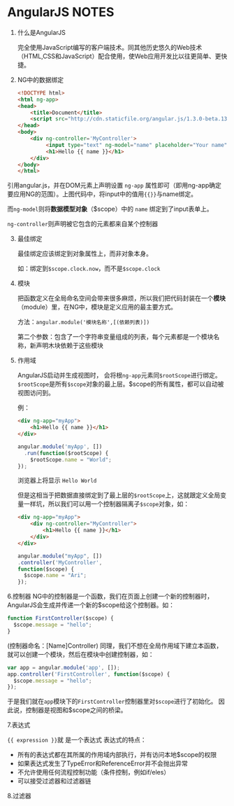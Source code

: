 # AngularJS NOTES

1. 什么是AngularJS
    
    完全使用JavaScript编写的客户端技术。同其他历史悠久的Web技术（HTML,CSS和JavaScript）配合使用，使Web应用开发比以往更简单、更快捷。

2. NG中的数据绑定
    
    ```html
    <!DOCTYPE html>
    <html ng-app>
    <head>
        <title>Document</title>
        <script src="http://cdn.staticfile.org/angular.js/1.3.0-beta.13/angular.js"></script>
    </head>
    <body>
        <div ng-controller='MyController'>
             <input type="text" ng-model="name" placeholder="Your name">
             <h1>Hello {{ name }}</h1>
        </div>
    </body>
    </html>
    ```
  
  引用angular.js，并在DOM元素上声明设置 `ng-app` 属性即可（即用ng-app确定要应用NG的范围）。上图代码中，将input中的值用`{{}}`与name绑定。
  
  而`ng-model`则将**数据模型对象**（$scope）中的 `name` 绑定到了input表单上。
  
  `ng-controller`则声明被它包含的元素都来自某个控制器

3. 最佳绑定
  
    最佳绑定应该绑定到对象属性上，而非对象本身。
 
    如：绑定到`$scope.clock.now`，而不是`$scope.clock`

4. 模块
  
    把函数定义在全局命名空间会带来很多麻烦，所以我们把代码封装在一个**模块**（module）里，在NG中，模块是定义应用的最主要方式。
  
    方法：`angular.module('模块名称',[(依赖列表)])`
  
    第二个参数：包含了一个字符串变量组成的列表，每个元素都是一个模块名称，新声明木块依赖于这些模块

5. 作用域

    AngularJS启动并生成视图时， 会将根`ng-app`元素同`$rootScope`进行绑定。`$rootScope`是所有`$scope`对象的最上层。$scope的所有属性，都可以自动被视图访问到。
    
    例：
    ```html
    <div ng-app="myApp">
        <h1>Hello {{ name }}</h1> 
    </div>
    ```
    ```javascript
    angular.module('myApp', [])   
      .run(function($rootScope) {    
        $rootScope.name = "World"; 
    }); 
    ```
    浏览器上将显示 `Hello World`
    
    但是这相当于把数据直接绑定到了最上层的`$rootScope`上，这就跟定义全局变量一样坑，所以我们可以用一个控制器隔离子`$scope`对象，如：
    ```html
    <div ng-app="myApp">
        <div ng-controller="MyController"> 
            <h1>Hello {{ name }}</h1> 
        </div>
    </div>
    ```
    
    ```javascript
    angular.module("myApp", []) 
    .controller('MyController',  
    function($scope) {
      $scope.name = "Ari"; 
    });  
    ```
6.控制器
   NG中的控制器是一个函数，我们在页面上创建一个新的控制器时，AngularJS会生成并传递一个新的$scope给这个控制器。如：
   ```javascript
   function FirstController($scope) {  
     $scope.message = "hello"; 
   } 
   ```
   (控制器命名：[Name]Controller)
   同理，我们不想在全局作用域下建立本函数，就可以创建一个模块，然后在模块中创建控制器，如：
   ```javascript
   var app = angular.module('app', []); 
   app.controller('FirstController', function($scope) {   
     $scope.message = "hello"; 
   }); 
   ```
   于是我们就在`app`模块下的`FirstController`控制器里对`$scope`进行了初始化。
   因此说，控制器是视图和$scope之间的桥梁。 
  
7.表达式

   `{{ expression }}`就 是一个表达式
   表达式的特点：
   - 所有的表达式都在其所属的作用域内部执行，并有访问本地$scope的权限
   - 如果表达式发生了TypeError和ReferenceError并不会抛出异常
   - 不允许使用任何流程控制功能（条件控制，例如if/eles）
   - 可以接受过滤器和过滤器链
 
8.过滤器
    
    
  
